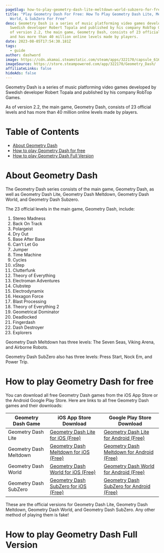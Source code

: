 ```yaml
---
pageSlug: how-to-play-geometry-dash-lite-meltdown-world-subzero-for-free
title: "Play Geometry Dash For Free: How To Play Geometry Dash Lite, Meltdown,
  World, & SubZero For Free"
desc: Geometry Dash is a series of music platforming video games developed by
  Swedish developer Robert Topala and published by his company RobTop Games. As
  of version 2.2, the main game, Geometry Dash, consists of 23 official levels
  and has more than 40 million online levels made by players.
date: 2023-08-05T17:54:30.181Z
tags:
  - guide
author: dashword
image: https://cdn.akamai.steamstatic.com/steam/apps/322170/capsule_616x353.jpg?t=1624472273
imageSource: https://store.steampowered.com/app/322170/Geometry_Dash/
affiliateLinks: false
hideAds: false
---
```

Geometry Dash is a series of music platforming video games developed by Swedish developer Robert Topala and published by his company RobTop Games.

As of version 2.2, the main game, Geometry Dash, consists of 23 official levels and has more than 40 million online levels made by players.

# Table of Contents

- [About Geometry Dash](#about-geometry-dash)
- [How to play Geometry Dash for free](#how-to-play-geometry-dash-for-free)
- [How to play Geometry Dash Full Version](#how-to-play-geometry-dash-full-version)

# About Geometry Dash

The Geometry Dash series consists of the main game, Geometry Dash, as well as Geometry Dash Lite, Geometry Dash Meltdown, Geometry Dash World, and Geometry Dash Subzero.

The 23 official levels in the main game, Geometry Dash, include:

1. Stereo Madness
2. Back On Track
3. Polargeist
4. Dry Out
5. Base After Base
6. Can't Let Go
7. Jumper
8. Time Machine
9. Cycles
10. xStep
11. Clutterfunk
12. Theory of Everything
13. Electroman Adventures
14. Clubstep
15. Electrodynamix
16. Hexagon Force
17. Blast Processing
18. Theory of Everything 2
19. Geometrical Dominator
20. Deadlocked
21. Fingerdash
22. Dash Destroyer
23. Explorers

Geometry Dash Meltdown has three levels: The Seven Seas, Viking Arena, and Airborne Robots.

Geometry Dash SubZero also has three levels: Press Start, Nock Em, and Power Trip.

# How to play Geometry Dash for free

You can download all free Geometry Dash games from the iOS App Store or the Android Google Play Store. Here are links to all free Geometry Dash games and their downloads:

| Geometry Dash Game | iOS App Store Download | Google Play Store Download |
|--------------------|------------------------|----------------------------|
| Geometry Dash Lite | [Geometry Dash Lite for iOS (Free)](https://apps.apple.com/app/geometry-dash-lite/id698255242) | [Geometry Dash Lite for Android (Free)](https://play.google.com/store/apps/details?id=com.robtopx.geometryjumplite) |
| Geometry Dash Meltdown | [Geometry Dash Meltdown for iOS (Free)](https://apps.apple.com/app/geometry-dash-meltdown/id1045901853) | [Geometry Dash Meltdown for Android (Free)](https://play.google.com/store/apps/details?id=com.robtopx.geometrydashmeltdown) |
| Geometry Dash World | [Geometry Dash World for iOS (Free)](https://apps.apple.com/app/geometry-dash-world/id1112307917) | [Geometry Dash World for Android (Free)](https://play.google.com/store/apps/details?id=com.robtopx.geometrydashworld) |
| Geometry Dash SubZero | [Geometry Dash SubZero for iOS (Free)](https://apps.apple.com/app/geometry-dash-subzero/id1324044770) | [Geometry Dash SubZero for Android (Free)](https://play.google.com/store/apps/details?id=com.robtopx.geometrydashsubzero) |

These are the official versions for Geometry Dash Lite, Geometry Dash Meltdown, Geometry Dash World, and Geometry Dash SubZero. Any other method of playing them is fake!

# How to play Geometry Dash Full Version